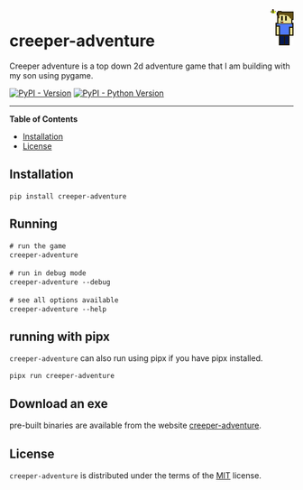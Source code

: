 <img src='https://github.com/WaylonWalker/creeper-adventure/blob/main/creeper_adventure/assets/stev/idle/0.png?raw=true' align="right">
<img src='https://github.com/WaylonWalker/creeper-adventure/blob/main/creeper_adventure/assets/bee/idle/1.png?raw=true' align="right">

# creeper-adventure

Creeper adventure is a top down 2d adventure game that I am building with my son using pygame.

[![PyPI - Version](https://img.shields.io/pypi/v/creeper-adventure.svg)](https://pypi.org/project/creeper-adventure)
[![PyPI - Python Version](https://img.shields.io/pypi/pyversions/creeper-adventure.svg)](https://pypi.org/project/creeper-adventure)

-----

**Table of Contents**

- [Installation](#installation)
- [License](#license)

## Installation

```console
pip install creeper-adventure
```

## Running

```console
# run the game
creeper-adventure

# run in debug mode
creeper-adventure --debug

# see all options available
creeper-adventure --help
```

## running with pipx

`creeper-adventure` can also run using pipx if you have pipx installed.

```console
pipx run creeper-adventure
```

## Download an exe

pre-built binaries are available from the website [creeper-adventure](https://creeper-adventure.waylonwalker.com).

## License

`creeper-adventure` is distributed under the terms of the [MIT](https://spdx.org/licenses/MIT.html) license.
